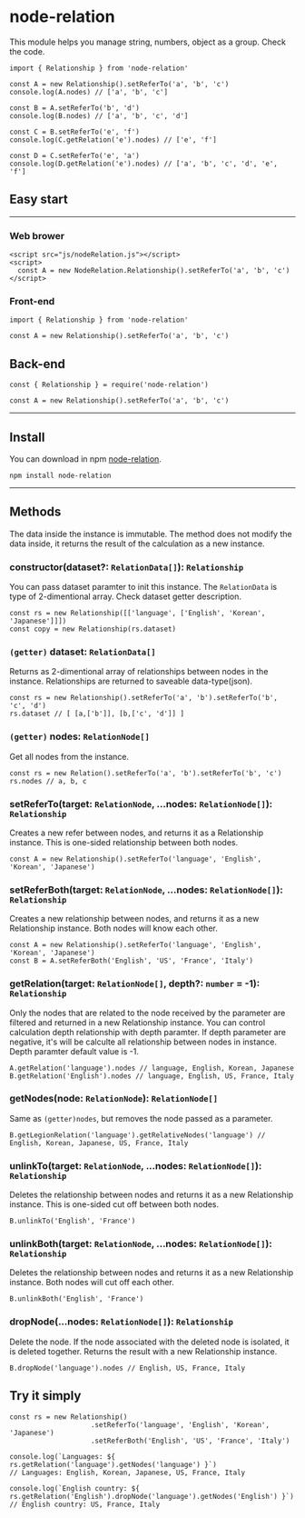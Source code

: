 # node-relation

This module helps you manage string, numbers, object as a group.
Check the code.
```
import { Relationship } from 'node-relation'

const A = new Relationship().setReferTo('a', 'b', 'c')
console.log(A.nodes) // ['a', 'b', 'c']

const B = A.setReferTo('b', 'd')
console.log(B.nodes) // ['a', 'b', 'c', 'd']

const C = B.setReferTo('e', 'f')
console.log(C.getRelation('e').nodes) // ['e', 'f']

const D = C.setReferTo('e', 'a')
console.log(D.getRelation('e').nodes) // ['a', 'b', 'c', 'd', 'e', 'f']
```
## Easy start
---
### Web brower
```
<script src="js/nodeRelation.js"></script>
<script>
  const A = new NodeRelation.Relationship().setReferTo('a', 'b', 'c')
</script>
```
### Front-end
```
import { Relationship } from 'node-relation'

const A = new Relationship().setReferTo('a', 'b', 'c')
```
## Back-end
```
const { Relationship } = require('node-relation')

const A = new Relationship().setReferTo('a', 'b', 'c')
```
---
## Install
You can download in npm [node-relation](https://www.npmjs.com/package/node-relation).
```
npm install node-relation
```
---
## Methods
The data inside the instance is immutable.
The method does not modify the data inside, it returns the result of the calculation as a new instance.

### constructor(dataset?: `RelationData[]`): `Relationship`
You can pass dataset paramter to init this instance.
The `RelationData` is type of 2-dimentional array. Check dataset getter description.
```
const rs = new Relationship([['language', ['English', 'Korean', 'Japanese']]])
const copy = new Relationship(rs.dataset)
```
### `(getter)` dataset: `RelationData[]`
Returns as 2-dimentional array of relationships between nodes in the instance. Relationships are returned to saveable data-type(json).
```
const rs = new Relationship().setReferTo('a', 'b').setReferTo('b', 'c', 'd')
rs.dataset // [ [a,['b']], [b,['c', 'd']] ]
```
### `(getter)` nodes: `RelationNode[]`
Get all nodes from the instance.
```
const rs = new Relation().setReferTo('a', 'b').setReferTo('b', 'c')
rs.nodes // a, b, c
```
### setReferTo(target: `RelationNode`, ...nodes: `RelationNode[]`): `Relationship`
Creates a new refer between nodes, and returns it as a Relationship instance.
This is one-sided relationship between both nodes.
```
const A = new Relationship().setReferTo('language', 'English', 'Korean', 'Japanese')
```
### setReferBoth(target: `RelationNode`, ...nodes: `RelationNode[]`): `Relationship`
Creates a new relationship between nodes, and returns it as a new Relationship instance.
Both nodes will know each other.
```
const A = new Relationship().setReferTo('language', 'English', 'Korean', 'Japanese')
const B = A.setReferBoth('English', 'US', 'France', 'Italy')
```
### getRelation(target: `RelationNode[]`, depth?: `number` = -1): `Relationship`
Only the nodes that are related to the node received by the parameter are filtered and returned in a new Relationship instance.
You can control calculation depth relationship with depth paramter. If depth parameter are negative, it's will be calculte all relationship between nodes in instance. Depth paramter default value is -1.
```
A.getRelation('language').nodes // language, English, Korean, Japanese
B.getRelation('English').nodes // language, English, US, France, Italy
```
### getNodes(node: `RelationNode`): `RelationNode[]`
Same as `(getter)nodes`, but removes the node passed as a parameter.
```
B.getLegionRelation('language').getRelativeNodes('language') // English, Korean, Japanese, US, France, Italy
```
### unlinkTo(target: `RelationNode`, ...nodes: `RelationNode[]`): `Relationship`
Deletes the relationship between nodes and returns it as a new Relationship instance.
This is one-sided cut off between both nodes.
```
B.unlinkTo('English', 'France')
```
### unlinkBoth(target: `RelationNode`, ...nodes: `RelationNode[]`): `Relationship`
Deletes the relationship between nodes and returns it as a new Relationship instance.
Both nodes will cut off each other.
```
B.unlinkBoth('English', 'France')
```
### dropNode(...nodes: `RelationNode[]`): `Relationship`
Delete the node. If the node associated with the deleted node is isolated, it is deleted together. Returns the result with a new Relationship instance.
```
B.dropNode('language').nodes // English, US, France, Italy
```
## Try it simply
```
const rs = new Relationship()
                    .setReferTo('language', 'English', 'Korean', 'Japanese')
                    .setReferBoth('English', 'US', 'France', 'Italy')

console.log(`Languages: ${ rs.getRelation('language').getNodes('language') }`)
// Languages: English, Korean, Japanese, US, France, Italy

console.log(`English country: ${ rs.getRelation('English').dropNode('language').getNodes('English') }`)
// English country: US, France, Italy 
```